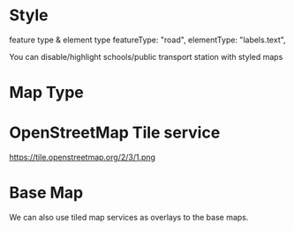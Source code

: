 # Style
feature type & element type
						featureType: "road",
						elementType: "labels.text",

You can disable/highlight schools/public transport station with styled maps

# Map Type

# OpenStreetMap Tile service
https://tile.openstreetmap.org/2/3/1.png


# Base Map
We can also use tiled map services as overlays to the base maps.